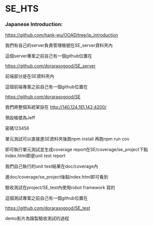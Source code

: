 # SE_HTS
### Japanese Introduction:
https://github.com/hank-wu/OOAD/tree/jp_introduction

我們有自己的server負責管理帳號在SE_server資料夾內

這個server專案之前自己有一個github位置在 

https://github.com/dorarasogood/SE_server

前端部分是在SE資料夾內

這個前端專案之前自己有一個github位置在

https://github.com/dorarasogood/SE

我們將整個系統架設在
http://140.124.181.142:4200/

預設帳號為Jeff

密碼123456

單元測試可以直接進SE資料夾後跑npm install 再跑npm run cov

即可執行單元測試並生成coverage report在SE/coverage/se_project下點index.html即是unit test report

我們自己執行的unit test結果在doc/coverage內

進doc/coverage/se_project後點index.html即可看到

驗收測試在project/SE_test內使用robot framework 寫的

這個測試專案之前自己有一個github位置在 

https://github.com/dorarasogood/SE_test

demo影片為錄製驗收測試的過程
